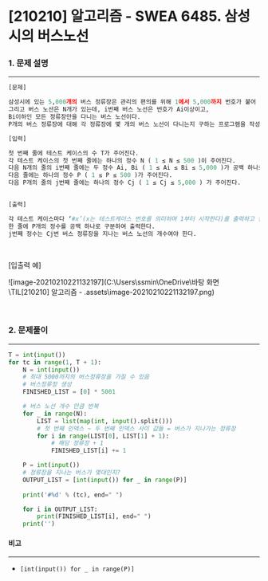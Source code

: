 # [210210] 알고리즘 - SWEA 6485. 삼성시의 버스노선

### 1. 문제 설명

---

```python
[문제]

삼성시에 있는 5,000개의 버스 정류장은 관리의 편의를 위해 1에서 5,000까지 번호가 붙어 있다.
그리고 버스 노선은 N개가 있는데, i번째 버스 노선은 번호가 Ai이상이고,
Bi이하인 모든 정류장만을 다니는 버스 노선이다.
P개의 버스 정류장에 대해 각 정류장에 몇 개의 버스 노선이 다니는지 구하는 프로그램을 작성하라.

[입력]

첫 번째 줄에 테스트 케이스의 수 T가 주어진다.
각 테스트 케이스의 첫 번째 줄에는 하나의 정수 N ( 1 ≤ N ≤ 500 )이 주어진다.
다음 N개의 줄의 i번째 줄에는 두 정수 Ai, Bi ( 1 ≤ Ai ≤ Bi ≤ 5,000 )가 공백 하나로 구분되어 주어진다.
다음 줄에는 하나의 정수 P ( 1 ≤ P ≤ 500 )가 주어진다.
다음 P개의 줄의 j번째 줄에는 하나의 정수 Cj ( 1 ≤ Cj ≤ 5,000 ) 가 주어진다.
 

[출력]

각 테스트 케이스마다 ‘#x’(x는 테스트케이스 번호를 의미하며 1부터 시작한다)를 출력하고 한 칸을 띄운 후,
한 줄에 P개의 정수를 공백 하나로 구분하여 출력한다.
j번째 정수는 Cj번 버스 정류장을 지나는 버스 노선의 개수여야 한다.

```

<br>

[입출력 예]

![image-20210210221132197](C:\Users\ssmin\OneDrive\바탕 화면\TIL\[210210] 알고리즘 - .assets\image-20210210221132197.png)

<br>

### 2. 문제풀이

---

```python
T = int(input())
for tc in range(1, T + 1):
    N = int(input())
    # 최대 5000까지의 버스정류장을 가질 수 있음
    # 버스정류장 생성
    FINISHED_LIST = [0] * 5001

    # 버스 노선 개수 만큼 반복
    for _ in range(N):
        LIST = list(map(int, input().split()))
        # 첫 번째 인덱스 ~ 두 번째 인덱스 사이 값들 = 버스가 지나가는 정류장
        for i in range(LIST[0], LIST[1] + 1):
            # 해당 정류장 + 1
            FINISHED_LIST[i] += 1

    P = int(input())
    # 정류장을 지나는 버스가 몇대인지?
    OUTPUT_LIST = [int(input()) for _ in range(P)]
    
    print('#%d' % (tc), end=" ")

    for i in OUTPUT_LIST:
        print(FINISHED_LIST[i], end=" ")
    print('')
```



#### 비고

---

- `[int(input()) for _ in range(P)]` 

  
